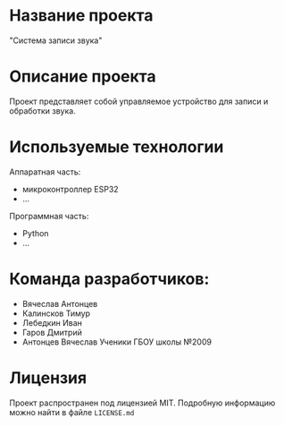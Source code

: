 # Название проекта
"Система записи звука"

# Описание проекта
Проект представляет собой управляемое устройство для записи и обработки звука.

# Используемые технологии
Аппаратная часть:
- микроконтроллер ESP32
- ...

Программная часть:
- Python
- ...

# Команда разработчиков:
- Вячеслав Антонцев
- Калинсков Тимур
- Лебедкин Иван
- Гаров Дмитрий
- Антонцев Вячеслав
  Ученики ГБОУ школы №2009

# Лицензия
Проект распространен под лицензией MIT. Подробную информацию можно найти в файле `LICENSE.md`
